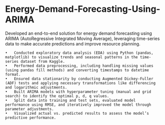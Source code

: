 # Energy-Demand-Forecasting-Using-ARIMA

Developed an end-to-end solution for energy demand forecasting using ARIMA (AutoRegressive Integrated Moving Average), leveraging time-series data to make accurate predictions and improve resource planning.


	•	Conducted exploratory data analysis (EDA) using Python (pandas, matplotlib) to visualize trends and seasonal patterns in the time-series dataset from Kaggle.
	•	Performed data preprocessing, including handling missing values (using pandas fill methods) and converting timestamps to datetime format.
	•	Ensured data stationarity by conducting Augmented Dickey-Fuller (ADF) tests and applying necessary transformations like differencing and logarithmic adjustments.
	•	Built ARIMA models with hyperparameter tuning (manual and grid search) to identify the optimal p, d, q values.
	•	Split data into training and test sets, evaluated model performance using RMSE, and iteratively improved the model through parameter adjustments.
	•	Visualized actual vs. predicted results to assess the model’s predictive performance.

